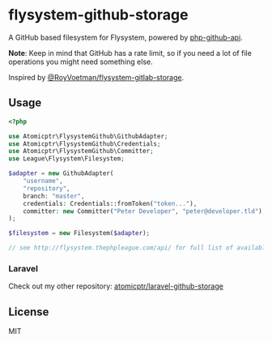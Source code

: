 # flysystem-github-storage

A GitHub based filesystem for Flysystem, powered by [php-github-api](https://github.com/KnpLabs/php-github-api).

**Note**: Keep in mind that GitHub has a rate limit, so if you need a lot of file operations you might
need something else.

Inspired by [@RoyVoetman/flysystem-gitlab-storage](https://github.com/RoyVoetman/flysystem-gitlab-storage).

## Usage

```php
<?php

use Atomicptr\FlysystemGithub\GithubAdapter;
use Atomicptr\FlysystemGithub\Credentials;
use Atomicptr\FlysystemGithub\Committer;
use League\Flysystem\Filesystem;

$adapter = new GithubAdapter(
    "username",
    "repository",
    branch: "master",
    credentials: Credentials::fromToken("token..."),
    committer: new Committer("Peter Developer", "peter@developer.tld"),
);

$filesystem = new Filesystem($adapter);

// see http://flysystem.thephpleague.com/api/ for full list of available functionality
```

### Laravel

Check out my other repository: [atomicptr/laravel-github-storage](https://github.com/atomicptr/laravel-github-storage)

## License

MIT